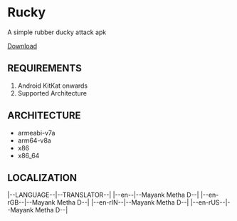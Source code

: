 # Rucky
A simple rubber ducky attack apk

[Download](https://github.com/mayankmetha/Rucky/releases/latest)

## REQUIREMENTS
1) Android KitKat onwards
2) Supported Architecture

## ARCHITECTURE
- armeabi-v7a
- arm64-v8a
- x86
- x86_64

## LOCALIZATION

|--LANGUAGE--|--TRANSLATOR--|
|--en--|--Mayank Metha D--|
|--en-rGB--|--Mayank Metha D--|
|--en-rIN--|--Mayank Metha D--|
|--en-rUS--|--Mayank Metha D--|
